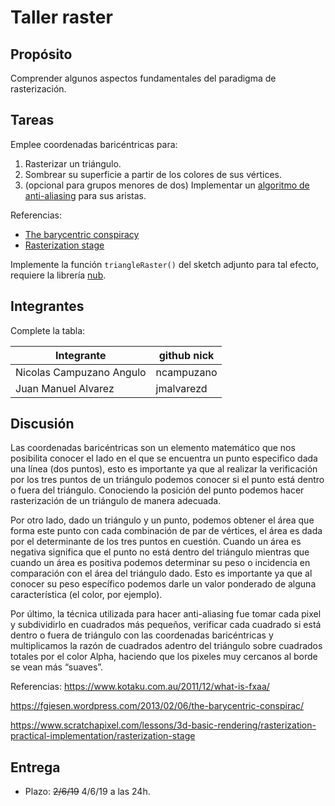 # Taller raster

## Propósito

Comprender algunos aspectos fundamentales del paradigma de rasterización.

## Tareas

Emplee coordenadas baricéntricas para:

1. Rasterizar un triángulo.
2. Sombrear su superficie a partir de los colores de sus vértices.
3. (opcional para grupos menores de dos) Implementar un [algoritmo de anti-aliasing](https://www.scratchapixel.com/lessons/3d-basic-rendering/rasterization-practical-implementation/rasterization-practical-implementation) para sus aristas.

Referencias:

* [The barycentric conspiracy](https://fgiesen.wordpress.com/2013/02/06/the-barycentric-conspirac/)
* [Rasterization stage](https://www.scratchapixel.com/lessons/3d-basic-rendering/rasterization-practical-implementation/rasterization-stage)

Implemente la función ```triangleRaster()``` del sketch adjunto para tal efecto, requiere la librería [nub](https://github.com/nakednous/nub/releases).

## Integrantes

Complete la tabla:

| Integrante | github nick |
|------------|-------------|
| Nicolas Campuzano Angulo | ncampuzano |
| Juan Manuel Alvarez | jmalvarezd |

## Discusión

Las coordenadas baricéntricas son un elemento matemático que nos posibilita conocer el lado en el que se encuentra un punto especifico dada una línea (dos puntos), esto es importante ya que al realizar la verificación por los tres puntos de un triángulo podemos conocer si el punto está dentro o fuera del triángulo. Conociendo la posición del punto podemos hacer rasterización de un triángulo de manera adecuada.

Por otro lado, dado un triángulo y un punto, podemos obtener el área que forma este punto con cada combinación de par de vértices, el área es dada por el determinante de los tres puntos en cuestión. Cuando un área es negativa significa que el punto no está dentro del triángulo mientras que cuando un área es positiva podemos determinar su peso o incidencia en comparación con el área del triángulo dado. Esto es importante ya que al conocer su peso específico podemos darle un valor ponderado de alguna característica (el color, por ejemplo).

Por último, la técnica utilizada para hacer anti-aliasing fue tomar cada pixel y subdividirlo en cuadrados más pequeños, verificar cada cuadrado si está dentro o fuera de triángulo con las coordenadas baricéntricas y multiplicamos la razón de cuadrados adentro del triángulo sobre cuadrados totales por el color Alpha, haciendo que los pixeles muy cercanos al borde se vean más “suaves”.

Referencias: https://www.kotaku.com.au/2011/12/what-is-fxaa/ 

https://fgiesen.wordpress.com/2013/02/06/the-barycentric-conspirac/

https://www.scratchapixel.com/lessons/3d-basic-rendering/rasterization-practical-implementation/rasterization-stage


## Entrega

* Plazo: ~~2/6/19~~ 4/6/19 a las 24h.

